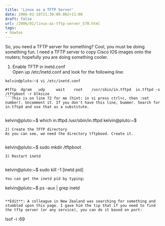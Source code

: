 ```yaml
---
title: 'Linux as a TFTP Server'
date: 2006-01-16T21:30:00.002+11:00
draft: false
url: /2006/01/linux-as-tftp-server_570.html
tags: 
- howtos
---
```


So, you need a TFTP server for something? Cool, you must be doing something fun. I need a TFTP server to copy Cisco IOS images onto the routers; hopefully you are doing something cooler.  
1) Enable TFTP in inetd.conf  
Open up /etc/inetd.conf and look for the following line:  
```
kelvin@pluto:~$ vi /etc/inetd.conf

#tftp  dgram   udp     wait    root    /usr/sbin/in.tftpd  in.tftpd -s /tftpboot -r blksize
```This is on line 72 for me (hint: in vi press ctrl+c, then :set number). Uncomment it. If you don't have this line, bummer. Search for in.tftpd and use that as a substitute.  
  
```
kelvin@pluto:~$ which in.tftpd
/usr/sbin/in.tftpd
kelvin@pluto:~$
```  
2) Create the TFTP directory  
As you can see, we need the directory tftpbood. Create it.  
  
```
 kelvin@pluto:~$ sudo mkdir /tftpboot 
```  
3) Restart inetd  
  
```
kelvin@pluto:~$ sudo kill -1 \[inetd pid\]
```  
You can get the inetd pid by typing:  
```
kelvin@pluto:~$ ps -aux | grep inetd 
```Cheers.  
  
**Edit**: A colleague in New Zealand was searching for something and stumbled upon this page. I gave him the tip that if you need to find the tftp server (or any service), you can do it based on port:  
```
lsof -i :69
```